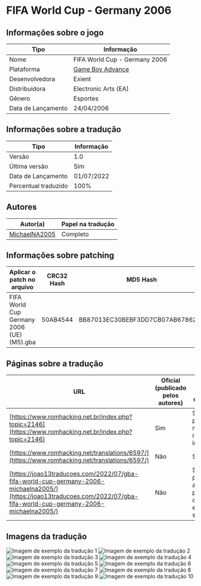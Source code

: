 # FIFA World Cup - Germany 2006

## Informações sobre o jogo

| Tipo | Informação |
| ----------- | ----------- |
| Nome | FIFA World Cup \- Germany 2006 |
| Plataforma | [Game Boy Advance](../) |
| Desenvolvedora | Exient |
| Distribuidora | Electronic Arts (EA) |
| Gênero | Esportes |
| Data de Lançamento | 24/04/2006 |

## Informações sobre a tradução

| Tipo | Informação |
| ----------- | ----------- |
| Versão | 1\.0 |
| Última versão | Sim |
| Data de Lançamento | 01/07/2022 |
| Percentual traduzido | 100% |

## Autores

| Autor(a) | Papel na tradução |
| ----------- | ----------- |
| [MichaelNA2005](../../../autores/michaelna2005/) | Completo |

## Informações sobre patching

| Aplicar o patch no arquivo | CRC32 Hash | MD5 Hash |
| ----------- | ----------- | ----------- |
| FIFA World Cup Germany 2006 \(UE\) \(M5\)\.gba | 50AB4544 | BB87013EC30BEBF3DD7CB07AB6786262 |

## Páginas sobre a tradução

| URL | Oficial (publicado pelos autores) | Possuí link de download |
| ----------- | ----------- | ----------- |
| [https://www.romhacking.net.br/index.php?topic=2146](https://www.romhacking.net.br/index.php?topic=2146) | Sim | Sim, porém é necessário realizar login |
| [https://www.romhacking.net/translations/6597/](https://www.romhacking.net/translations/6597/) | Não | Sim |
| [https://joao13traducoes.com/2022/07/gba-fifa-world-cup-germany-2006-michaelna2005/](https://joao13traducoes.com/2022/07/gba-fifa-world-cup-germany-2006-michaelna2005/) | Não | Sim, porém o arquivo ou página de download exige uma senha |

## Imagens da tradução

![Imagem de exemplo da tradução 1](1.png)
![Imagem de exemplo da tradução 2](10.png)
![Imagem de exemplo da tradução 3](2.png)
![Imagem de exemplo da tradução 4](3.png)
![Imagem de exemplo da tradução 5](4.png)
![Imagem de exemplo da tradução 6](5.png)
![Imagem de exemplo da tradução 7](6.png)
![Imagem de exemplo da tradução 8](7.png)
![Imagem de exemplo da tradução 9](8.png)
![Imagem de exemplo da tradução 10](9.png)